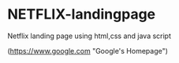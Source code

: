 # NETFLIX-landingpage

Netflix landing page using html,css and java script

(https://www.google.com "Google's Homepage")

